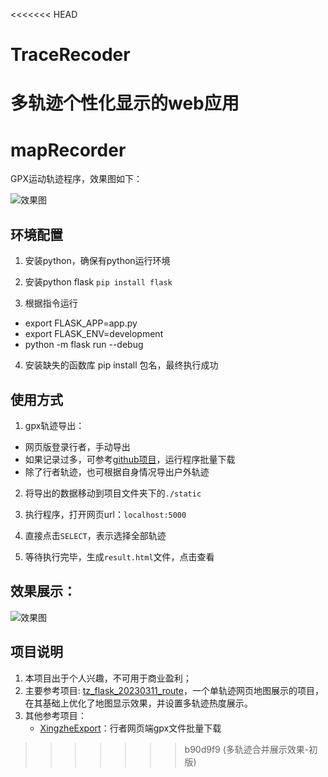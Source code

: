 <<<<<<< HEAD
# TraceRecoder
多轨迹个性化显示的web应用
=======
# mapRecorder
GPX运动轨迹程序，效果图如下：

![效果图](https://pic.imgdb.cn/item/67619b2fd0e0a243d4e58bbd.png)


## 环境配置
1. 安装python，确保有python运行环境

2. 安装python flask
`pip install flask`
3. 根据指令运行
* export FLASK_APP=app.py
* export FLASK_ENV=development
* python -m flask run --debug
4. 安装缺失的函数库 pip install 包名，最终执行成功

## 使用方式
1. gpx轨迹导出：
- 网页版登录行者，手动导出
- 如果记录过多，可参考[github项目](https://github.com/DaThabe/XingzheExport)，运行程序批量下载
- 除了行者轨迹，也可根据自身情况导出户外轨迹

2. 将导出的数据移动到项目文件夹下的`./static`

3. 执行程序，打开网页url：`localhost:5000`

4. 直接点击`SELECT`，表示选择全部轨迹

5. 等待执行完毕，生成`result.html`文件，点击查看

## 效果展示：

![效果图](https://pic.imgdb.cn/item/67619b2fd0e0a243d4e58bbd.png)

## 项目说明
1. 本项目出于个人兴趣，不可用于商业盈利；
2. 主要参考项目: [tz_flask_20230311_route](https://github.com/tztechno/tz_flask_20230311_route)，一个单轨迹网页地图展示的项目，在其基础上优化了地图显示效果，并设置多轨迹热度展示。
3. 其他参考项目：
    - [XingzheExport](https://github.com/DaThabe/XingzheExport)：行者网页端gpx文件批量下载
>>>>>>> b90d9f9 (多轨迹合并展示效果-初版)
